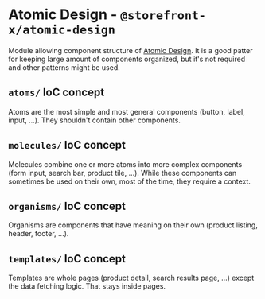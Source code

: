 # Atomic Design - `@storefront-x/atomic-design`

Module allowing component structure of [Atomic Design](https://bradfrost.com/blog/post/atomic-web-design/). It is a good patter for keeping large amount of components organized, but it's not required and other patterns might be used.

## `atoms/` IoC concept

Atoms are the most simple and most general components (button, label, input, ...). They shouldn't contain other components.

## `molecules/` IoC concept

Molecules combine one or more atoms into more complex components (form input, search bar, product tile, ...). While these components can sometimes be used on their own, most of the time, they require a context.

## `organisms/` IoC concept

Organisms are components that have meaning on their own (product listing, header, footer, ...).

## `templates/` IoC concept

Templates are whole pages (product detail, search results page, ...) except the data fetching logic. That stays inside pages.
